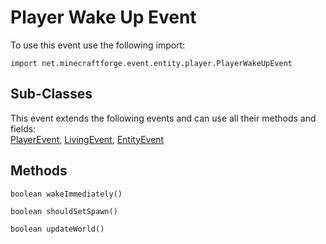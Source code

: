 # Player Wake Up Event

To use this event use the following import:
```groovy:no-line-numbers
import net.minecraftforge.event.entity.player.PlayerWakeUpEvent
```

## Sub-Classes
This event extends the following events and can use all their methods and fields: <br>
[PlayerEvent](player_event/player_event.md), [LivingEvent](living_event/living_event.md), [EntityEvent](entity_event/entity_event.md)

## Methods
```groovy:no-line-numbers
boolean wakeImmediately()
```

```groovy:no-line-numbers
boolean shouldSetSpawn()
```

```groovy:no-line-numbers
boolean updateWorld()
```
